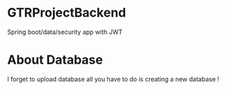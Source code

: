 # GTRProjectBackend
Spring boot/data/security app with JWT

# About Database 

I forget to upload database all you have to do is creating a new database !
